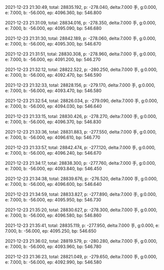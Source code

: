 2021-12-23 21:30:49, total: 28835.192, p: -278.040, delta:7.000 手, g:0.000, e: 7.000, b: -56.000, ep: 4096.360, bp: 546.800

2021-12-23 21:31:09, total: 28834.016, p: -278.350, delta:7.000 手, g:0.000, e: 7.000, b: -56.000, ep: 4095.090, bp: 546.680

2021-12-23 21:31:30, total: 28842.189, p: -278.060, delta:7.000 手, g:0.000, e: 7.000, b: -56.000, ep: 4095.300, bp: 546.670

2021-12-23 21:31:51, total: 28830.308, p: -278.960, delta:7.000 手, g:0.000, e: 7.000, b: -56.000, ep: 4091.200, bp: 546.270

2021-12-23 21:32:12, total: 28822.522, p: -280.250, delta:7.000 手, g:0.000, e: 7.000, b: -56.000, ep: 4092.470, bp: 546.590

2021-12-23 21:32:33, total: 28828.156, p: -279.170, delta:7.000 手, g:0.000, e: 7.000, b: -56.000, ep: 4093.470, bp: 546.580

2021-12-23 21:32:54, total: 28826.034, p: -279.090, delta:7.000 手, g:0.000, e: 7.000, b: -56.000, ep: 4094.030, bp: 546.640

2021-12-23 21:33:15, total: 28830.426, p: -278.270, delta:7.000 手, g:0.000, e: 7.000, b: -56.000, ep: 4096.370, bp: 546.830

2021-12-23 21:33:36, total: 28831.883, p: -277.550, delta:7.000 手, g:0.000, e: 7.000, b: -56.000, ep: 4096.610, bp: 546.770

2021-12-23 21:33:57, total: 28842.474, p: -277.120, delta:7.000 手, g:0.000, e: 7.000, b: -56.000, ep: 4096.240, bp: 546.670

2021-12-23 21:34:17, total: 28838.300, p: -277.760, delta:7.000 手, g:0.000, e: 7.000, b: -56.000, ep: 4093.840, bp: 546.450

2021-12-23 21:34:38, total: 28839.676, p: -276.520, delta:7.000 手, g:0.000, e: 7.000, b: -56.000, ep: 4096.600, bp: 546.640

2021-12-23 21:34:59, total: 28833.827, p: -277.890, delta:7.000 手, g:0.000, e: 7.000, b: -56.000, ep: 4095.950, bp: 546.730

2021-12-23 21:35:20, total: 28830.627, p: -278.300, delta:7.000 手, g:0.000, e: 7.000, b: -56.000, ep: 4096.580, bp: 546.860

2021-12-23 21:35:41, total: 28835.119, p: -277.950, delta:7.000 手, g:0.000, e: 7.000, b: -56.000, ep: 4095.250, bp: 546.650

2021-12-23 21:36:02, total: 28819.579, p: -280.280, delta:7.000 手, g:0.000, e: 7.000, b: -56.000, ep: 4093.960, bp: 546.780

2021-12-23 21:36:23, total: 28821.049, p: -279.650, delta:7.000 手, g:0.000, e: 7.000, b: -56.000, ep: 4092.990, bp: 546.580